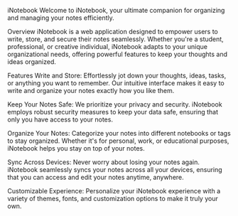 iNotebook
Welcome to iNotebook, your ultimate companion for organizing and managing your notes efficiently.

Overview
iNotebook is a web application designed to empower users to write, store, and secure their notes seamlessly. Whether you're a student, professional, or creative individual, iNotebook adapts to your unique organizational needs, offering powerful features to keep your thoughts and ideas organized.

Features
Write and Store: Effortlessly jot down your thoughts, ideas, tasks, or anything you want to remember. Our intuitive interface makes it easy to write and organize your notes exactly how you like them.

Keep Your Notes Safe: We prioritize your privacy and security. iNotebook employs robust security measures to keep your data safe, ensuring that only you have access to your notes.

Organize Your Notes: Categorize your notes into different notebooks or tags to stay organized. Whether it's for personal, work, or educational purposes, iNotebook helps you stay on top of your notes.

Sync Across Devices: Never worry about losing your notes again. iNotebook seamlessly syncs your notes across all your devices, ensuring that you can access and edit your notes anytime, anywhere.

Customizable Experience: Personalize your iNotebook experience with a variety of themes, fonts, and customization options to make it truly your own.
